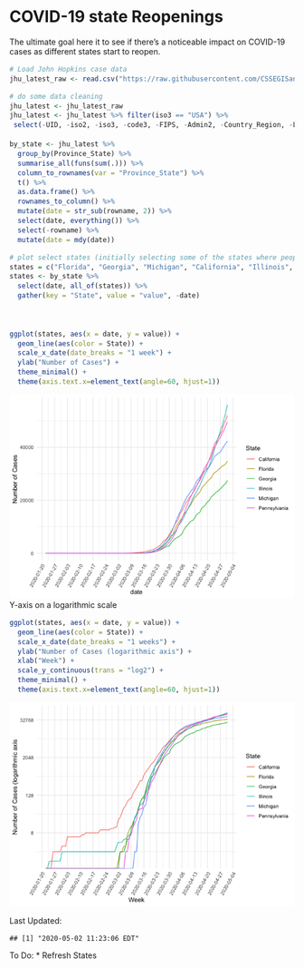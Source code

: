COVID-19 state Reopenings
================

The ultimate goal here it to see if there’s a noticeable impact on
COVID-19 cases as different states start to reopen.

``` r
# Load John Hopkins case data
jhu_latest_raw <- read.csv("https://raw.githubusercontent.com/CSSEGISandData/COVID-19/master/csse_covid_19_data/csse_covid_19_time_series/time_series_covid19_confirmed_US.csv")
```

``` r
# do some data cleaning
jhu_latest <- jhu_latest_raw 
jhu_latest <- jhu_latest %>% filter(iso3 == "USA") %>%
 select(-UID, -iso2, -iso3, -code3, -FIPS, -Admin2, -Country_Region, -Lat, -Long_, -Combined_Key) 

by_state <- jhu_latest %>% 
  group_by(Province_State) %>%
  summarise_all(funs(sum(.))) %>%
  column_to_rownames(var = "Province_State") %>%
  t() %>%
  as.data.frame() %>%
  rownames_to_column() %>%
  mutate(date = str_sub(rowname, 2)) %>%
  select(date, everything()) %>%
  select(-rowname) %>%
  mutate(date = mdy(date))
```

``` r
# plot select states (initially selecting some of the states where people are protesting, will refine with more precise selection)
states = c("Florida", "Georgia", "Michigan", "California", "Illinois", "Pennsylvania")
states <- by_state %>%
  select(date, all_of(states)) %>%
  gather(key = "State", value = "value", -date)



ggplot(states, aes(x = date, y = value)) + 
  geom_line(aes(color = State)) + 
  scale_x_date(date_breaks = "1 week") +
  ylab("Number of Cases") + 
  theme_minimal() + 
  theme(axis.text.x=element_text(angle=60, hjust=1))
```

![](covid-19-reopenings_files/figure-gfm/unnamed-chunk-4-1.png)<!-- -->
Y-axis on a logarithmic scale

``` r
ggplot(states, aes(x = date, y = value)) + 
  geom_line(aes(color = State)) + 
  scale_x_date(date_breaks = "1 weeks") +
  ylab("Number of Cases (logarithmic axis") + 
  xlab("Week") +
  scale_y_continuous(trans = "log2") +
  theme_minimal() + 
  theme(axis.text.x=element_text(angle=60, hjust=1)) 
```

![](covid-19-reopenings_files/figure-gfm/unnamed-chunk-5-1.png)<!-- -->

Last Updated:

    ## [1] "2020-05-02 11:23:06 EDT"

To Do: \* Refresh States
